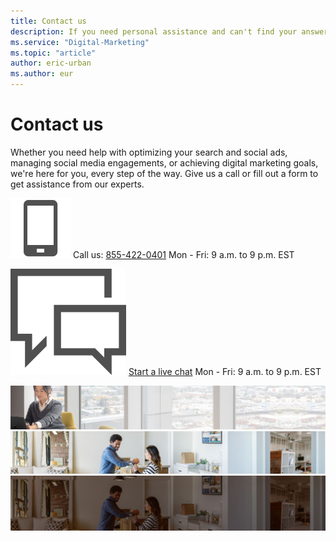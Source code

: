 ```yaml
---
title: Contact us
description: If you need personal assistance and can't find your answer in Help, contact us to find the answer you need for Digital Marketing Center.
ms.service: "Digital-Marketing"
ms.topic: "article"
author: eric-urban
ms.author: eur
---
```


# Contact us

Whether you need help with optimizing your search and social ads, managing social media engagements, or achieving digital marketing goals, we're here for you, every step of the way. Give us a call or fill out a form to get assistance from our experts.

![call us](../images/Global_Icon_Phone.svg)
Call us: [855-422-0401](tel:855-422-0401)           Mon - Fri: 9 a.m. to 9 p.m. EST

![chat](../images/Global_Icon_Chat2.svg)
[Start a live chat](https://go.microsoft.com/fwlink/?linkid=2150163)         Mon - Fri: 9 a.m. to 9 p.m. EST

![Set Up and Basics](../images/DMC_HomeHeroPhoto.jpg)  ![Set Up and Basics](../images/DMC_SupportHeroPhoto.jpg)  ![Set Up and Basics](../images/DMC_SupportHeroPhoto2.jpg)

